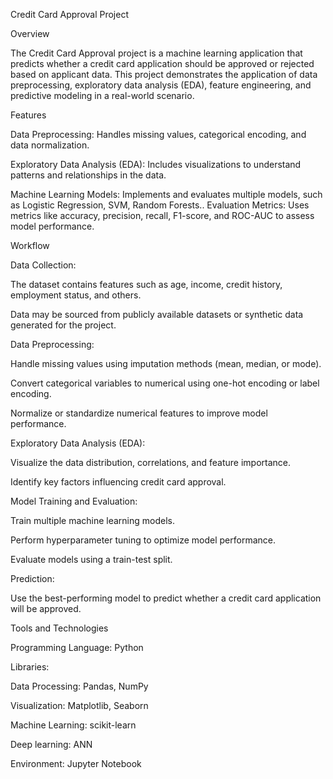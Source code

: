 Credit Card Approval Project

Overview

The Credit Card Approval project is a machine learning application that predicts whether a credit card application should be approved or rejected based on applicant data. This project demonstrates the application of data preprocessing, exploratory data analysis (EDA), feature engineering, and predictive modeling in a real-world scenario.

Features

Data Preprocessing: Handles missing values, categorical encoding, and data normalization.

Exploratory Data Analysis (EDA): Includes visualizations to understand patterns and relationships in the data.

Machine Learning Models: Implements and evaluates multiple models, such as Logistic Regression, SVM, Random Forests..
Evaluation Metrics: Uses metrics like accuracy, precision, recall, F1-score, and ROC-AUC to assess model performance.

Workflow

Data Collection:

The dataset contains features such as age, income, credit history, employment status, and others.

Data may be sourced from publicly available datasets or synthetic data generated for the project.

Data Preprocessing:

Handle missing values using imputation methods (mean, median, or mode).

Convert categorical variables to numerical using one-hot encoding or label encoding.

Normalize or standardize numerical features to improve model performance.

Exploratory Data Analysis (EDA):

Visualize the data distribution, correlations, and feature importance.

Identify key factors influencing credit card approval.

Model Training and Evaluation:

Train multiple machine learning models.

Perform hyperparameter tuning to optimize model performance.

Evaluate models using a train-test split.

Prediction:

Use the best-performing model to predict whether a credit card application will be approved.

Tools and Technologies

Programming Language: Python

Libraries:

Data Processing: Pandas, NumPy

Visualization: Matplotlib, Seaborn

Machine Learning: scikit-learn

Deep learning: ANN

Environment: Jupyter Notebook 
